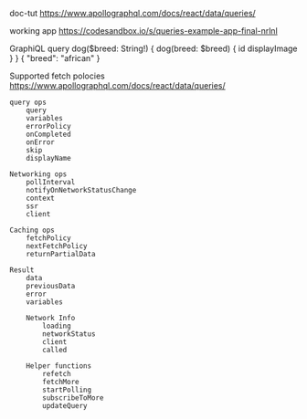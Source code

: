 doc-tut
    https://www.apollographql.com/docs/react/data/queries/

working app 
    https://codesandbox.io/s/queries-example-app-final-nrlnl

GraphiQL
    query dog($breed: String!) 
    {
        dog(breed: $breed) {
        id
        displayImage
        }
    }
    {
        "breed": "african"
    }

Supported fetch polocies
    https://www.apollographql.com/docs/react/data/queries/

	query ops
		query
		variables
		errorPolicy
		onCompleted
		onError
		skip
		displayName
	
	Networking ops
		pollInterval
		notifyOnNetworkStatusChange
		context
		ssr
		client
	
	Caching ops
		fetchPolicy
		nextFetchPolicy
		returnPartialData
		
	Result
		data
		previousData
		error
		variables
		
		Network Info
			loading
			networkStatus
			client
			called
			
		Helper functions
			refetch
			fetchMore
			startPolling
			subscribeToMore
			updateQuery
			

		

    